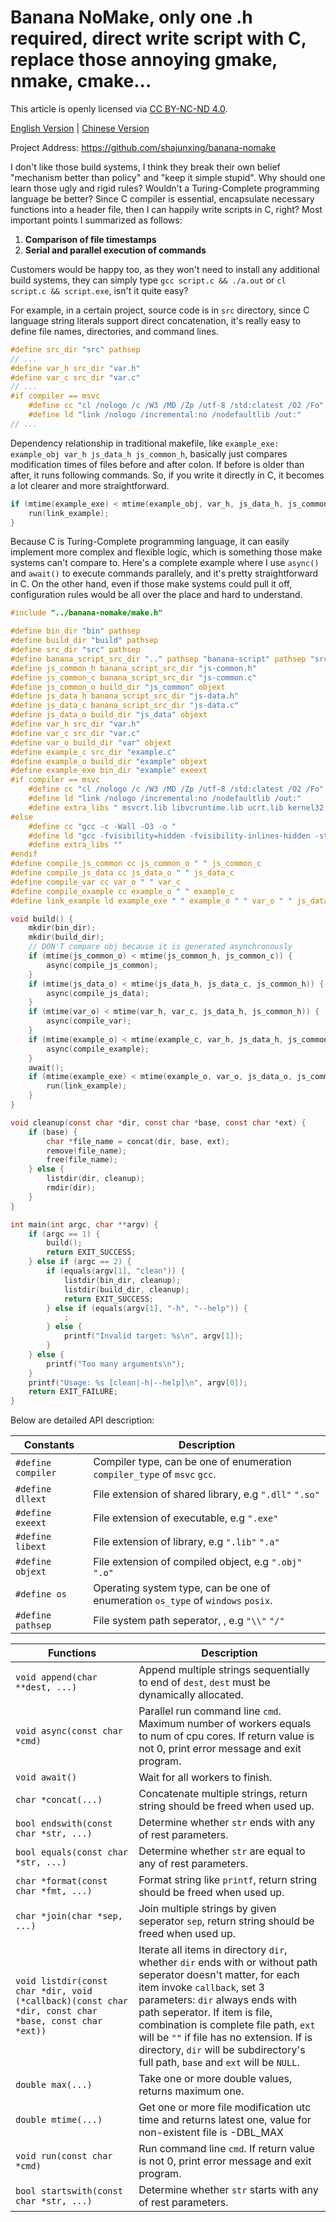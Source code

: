 # Banana NoMake, only one .h required, direct write script with C, replace those annoying gmake, nmake, cmake...

This article is openly licensed via [CC BY-NC-ND 4.0](https://creativecommons.org/licenses/by-nc-nd/4.0/).

[English Version](README.md) | [Chinese Version](README_zhCN.md)

Project Address: <https://github.com/shajunxing/banana-nomake>

I don't like those build systems, I think they break their own belief "mechanism better than policy" and "keep it simple stupid". Why should one learn those ugly and rigid rules? Wouldn't a Turing-Complete programming language be better? Since C compiler is essential, encapsulate necessary functions into a header file, then I can happily write scripts in C, right? Most important points I summarized as follows: 

1. **Comparison of file timestamps**
2. **Serial and parallel execution of commands**

Customers would be happy too, as they won't need to install any additional build systems, they can simply type `gcc script.c && ./a.out` or `cl script.c && script.exe`, isn't it quite easy?

For example, in a certain project, source code is in `src` directory, since C language string literals support direct concatenation, it's really easy to define file names, directories, and command lines.

```c
#define src_dir "src" pathsep
// ...
#define var_h src_dir "var.h"
#define var_c src_dir "var.c"
// ...
#if compiler == msvc
    #define cc "cl /nologo /c /W3 /MD /Zp /utf-8 /std:clatest /O2 /Fo"
    #define ld "link /nologo /incremental:no /nodefaultlib /out:"
// ...
```

Dependency relationship in traditional makefile, like `example_exe: example_obj var_h js_data_h js_common_h`, basically just compares modification times of files before and after colon. If before is older than after, it runs following commands. So, if you write it directly in C, it becomes a lot clearer and more straightforward.

```c
if (mtime(example_exe) < mtime(example_obj, var_h, js_data_h, js_common_h)) {
    run(link_example);
}
```

Because C is Turing-Complete programming language, it can easily implement more complex and flexible logic, which is something those make systems can't compare to. Here's a complete example where I use `async()` and `await()` to execute commands parallely, and it's pretty straightforward in C. On the other hand, even if those make systems could pull it off, configuration rules would be all over the place and hard to understand.

```c
#include "../banana-nomake/make.h"

#define bin_dir "bin" pathsep
#define build_dir "build" pathsep
#define src_dir "src" pathsep
#define banana_script_src_dir ".." pathsep "banana-script" pathsep "src" pathsep
#define js_common_h banana_script_src_dir "js-common.h"
#define js_common_c banana_script_src_dir "js-common.c"
#define js_common_o build_dir "js_common" objext
#define js_data_h banana_script_src_dir "js-data.h"
#define js_data_c banana_script_src_dir "js-data.c"
#define js_data_o build_dir "js_data" objext
#define var_h src_dir "var.h"
#define var_c src_dir "var.c"
#define var_o build_dir "var" objext
#define example_c src_dir "example.c"
#define example_o build_dir "example" objext
#define example_exe bin_dir "example" exeext
#if compiler == msvc
    #define cc "cl /nologo /c /W3 /MD /Zp /utf-8 /std:clatest /O2 /Fo"
    #define ld "link /nologo /incremental:no /nodefaultlib /out:"
    #define extra_libs " msvcrt.lib libvcruntime.lib ucrt.lib kernel32.lib user32.lib"
#else
    #define cc "gcc -c -Wall -O3 -o "
    #define ld "gcc -fvisibility=hidden -fvisibility-inlines-hidden -static -static-libgcc -s -Wl,--exclude-all-symbols -o "
    #define extra_libs ""
#endif
#define compile_js_common cc js_common_o " " js_common_c
#define compile_js_data cc js_data_o " " js_data_c
#define compile_var cc var_o " " var_c
#define compile_example cc example_o " " example_c
#define link_example ld example_exe " " example_o " " var_o " " js_data_o " " js_common_o extra_libs

void build() {
    mkdir(bin_dir);
    mkdir(build_dir);
    // DON'T compare obj because it is generated asynchronously
    if (mtime(js_common_o) < mtime(js_common_h, js_common_c)) {
        async(compile_js_common);
    }
    if (mtime(js_data_o) < mtime(js_data_h, js_data_c, js_common_h)) {
        async(compile_js_data);
    }
    if (mtime(var_o) < mtime(var_h, var_c, js_data_h, js_common_h)) {
        async(compile_var);
    }
    if (mtime(example_o) < mtime(example_c, var_h, js_data_h, js_common_h)) {
        async(compile_example);
    }
    await();
    if (mtime(example_exe) < mtime(example_o, var_o, js_data_o, js_common_o)) {
        run(link_example);
    }
}

void cleanup(const char *dir, const char *base, const char *ext) {
    if (base) {
        char *file_name = concat(dir, base, ext);
        remove(file_name);
        free(file_name);
    } else {
        listdir(dir, cleanup);
        rmdir(dir);
    }
}

int main(int argc, char **argv) {
    if (argc == 1) {
        build();
        return EXIT_SUCCESS;
    } else if (argc == 2) {
        if (equals(argv[1], "clean")) {
            listdir(bin_dir, cleanup);
            listdir(build_dir, cleanup);
            return EXIT_SUCCESS;
        } else if (equals(argv[1], "-h", "--help")) {
            ;
        } else {
            printf("Invalid target: %s\n", argv[1]);
        }
    } else {
        printf("Too many arguments\n");
    }
    printf("Usage: %s [clean|-h|--help]\n", argv[0]);
    return EXIT_FAILURE;
}
```

Below are detailed API description:

|Constants|Description|
|-|-|
|`#define compiler`|Compiler type, can be one of enumeration `compiler_type` of `msvc` `gcc`.|
|`#define dllext`|File extension of shared library, e.g `".dll"` `".so"`|
|`#define exeext`|File extension of executable, e.g `".exe"`|
|`#define libext`|File extension of library, e.g `".lib"` `".a"`|
|`#define objext`|File extension of compiled object, e.g `".obj"` `".o"`|
|`#define os`|Operating system type, can be one of enumeration `os_type` of `windows` `posix`.|
|`#define pathsep`|File system path seperator, , e.g `"\\"` `"/"`|

|Functions|Description|
|-|-|
|`void append(char **dest, ...)`|Append multiple strings sequentially to end of `dest`, `dest` must be dynamically allocated.|
|`void async(const char *cmd)`|Parallel run command line `cmd`. Maximum number of workers equals to num of cpu cores. If return value is not 0, print error message and exit program.|
|`void await()`|Wait for all workers to finish.|
|`char *concat(...)`|Concatenate multiple strings, return string should be freed when used up.|
|`bool endswith(const char *str, ...)`|Determine whether `str` ends with any of rest parameters.|
|`bool equals(const char *str, ...)`|Determine whether `str` are equal to any of rest parameters.|
|`char *format(const char *fmt, ...)`|Format string like `printf`, return string should be freed when used up.|
|`char *join(char *sep, ...)`|Join multiple strings by given seperator `sep`, return string should be freed when used up.|
|`void listdir(const char *dir, void (*callback)(const char *dir, const char *base, const char *ext))`|Iterate all items in directory `dir`, whether `dir` ends with or without path seperator doesn't matter, for each item invoke `callback`, set 3 parameters: `dir` always ends with path seperator. If item is file, combination is complete file path, `ext` will be `""` if file has no extension. If is directory, `dir` will be subdirectory's full path, `base` and `ext` will be `NULL`.|
|`double max(...)`|Take one or more double values, returns maximum one.|
|`double mtime(...)`|Get one or more file modification utc time and returns latest one, value for non-existent file is -DBL_MAX|
|`void run(const char *cmd)`|Run command line `cmd`. If return value is not 0, print error message and exit program.|
|`bool startswith(const char *str, ...)`|Determine whether `str` starts with any of rest parameters.|


